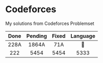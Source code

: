# Codeforces
My solutions from Codeforces Problemset

| Done | Pending | Fixed | Language
|:-------:|:------------:|:------------:|:------------:|
| 228A | 1864A | 71A | :snake:
| 222 | 5454 | 5454 | 5333
